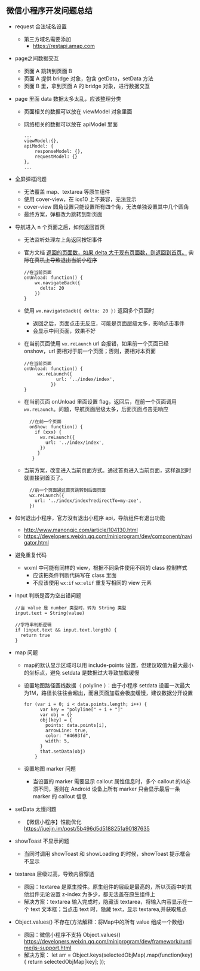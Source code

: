 ## 微信小程序开发问题总结
* request 合法域名设置
	* 第三方域名需要添加
		* https://restapi.amap.com
* page之间数据交互
	* 页面 A 跳转到页面 B
	* 页面 A 提供 bridge 对象，包含 getData，setData 方法
	* 页面 B 里，拿到页面 A 的 bridge 对象，进行数据交互
*  page 里面 data 数据太多太乱，应该整理分类

	* 页面相关的数据可以放在 viewModel 对象里面
	* 网络相关的数据可以放在 apiModel 里面

		```
		...
		viewModel:{},
		apiModel: {
			responseModel: {},
			requestModel: {}
		},
		...
		
		```
		
* 全屏弹框问题
	* 无法覆盖 map、textarea 等原生组件
	* 使用 cover-view，在 ios10 上不兼容，无法显示
	* cover-view 圆角设置只能设置所有四个角，无法单独设置其中几个圆角
	* 最终方案，弹框改为跳转到新页面

* 导航进入 n 个页面之后，如何返回首页
	* 无法监听处理左上角返回按钮事件
	* 官方文档 [返回的页面数，如果 delta 大于现有页面数，则返回到首页。](https://developers.weixin.qq.com/miniprogram/dev/api/wx.navigateBack.html) ~~实际在真机上导致退出当前小程序~~
	
		```
		//在当前页面
		onUnload: function() {
			wx.navigateBack({
			  delta: 20
			})
		}
		```
	* 使用 `wx.navigateBack({
			  delta: 20
			})`  返回多个页面时
		* 返回之后，页面点击无反应，可能是页面层级太多，影响点击事件
		* 会显示中间页面，效果不好
	* 在当前页面使用 `wx.reLaunch` url 会报错，如果前一个页面已经 onshow，url 要相对于前一个页面；否则，要相对本页面

		```
		//在当前页面
		onUnload: function() {
			 wx.reLaunch({
			        url: '../index/index',
			      })
   		}
		```
	* 在当前页面 onUnload 里面设置 flag，返回后，在前一个页面调用 `wx.reLaunch`。问题，导航页面层级太多，后面页面点击无响应

		```
		  //在前一个页面
		  onShow: function() {
		    if (xxx) {
		      wx.reLaunch({
		        url: '../index/index',
		      })
	   		 }
	 	   }
	
		```

	* 当前方案，改变进入当前页面方式。通过首页进入当前页面，这样返回时就直接到首页了。

		```
		  //前一个页面通过首页跳转到后面页面
		  wx.reLaunch({
	        url: '../index/index?redirectTo=my-zoe',
	      })
	
		```
	
* 如何退出小程序，官方没有退出小程序 api，导航组件有退出功能
	* http://www.manongjc.com/article/104130.html
	* https://developers.weixin.qq.com/miniprogram/dev/component/navigator.html
* 避免重复代码
	* wxml 中可能有同样的 view，根据不同条件使用不同的 class 控制样式
		* 应该把条件判断代码写在 class 里面
		* 不应该使用 `wx:if` `wx:elif` 重复写相同的 view 元素

* input 判断是否为空出错问题

	```
	//当 value 是 number 类型时，转为 String 类型
	input.text = String(value)
	
	//字符串判断逻辑
	if (input.text && input.text.length) {
	  return true
	}
	
	```


* map 问题
	* map的默认显示区域可以用 include-points 设置，但建议取值为最大最小的坐标点，避免 setdata 是数据过大导致加载缓慢
	* 设置地图路径画线数据（ polyline ）：由于小程序 setdata 设置一次最大为1M，路径长往往会超出，而且页面加载会极度缓慢，建议数据分开设置
	
		```
		for (var i = 0; i < data.points.length; i++) {
	          var key = "polyline[" + i + "]"
	          var obj = {}
	          obj[key] = {
	            points: data.points[i],
	            arrowLine: true,
	            color: "#4693fd",
	            width: 5,
	          }
	          that.setData(obj)
	        }
		```
	
	* 设置地图 marker 问题
		* 当设置的 marker 需要显示 callout 属性信息时，多个 callout 的id必须不同，否则在 Android 设备上所有 marker 只会显示最后一条 marker 的 callout 信息
* setData 太慢问题
	* 【微信小程序】性能优化<https://juejin.im/post/5b496d5d5188251a90187635>

* showToast 不显示问题
	* 当同时调用 showToast 和 showLoading 的时候，showToast 提示框会不显示
 
* textarea 层级过高，导致内容穿透
	* 原因：textarea 是原生控件。原生组件的层级是最高的，所以页面中的其他组件无论设置 z-index 为多少，都无法盖在原生组件上
	* 解决方案：textarea 输入完成时，隐藏该 textarea，将输入内容显示在一个 text 文本框；当点击 text 时，隐藏 text，显示 textarea,并获取焦点
	
* Object.values() 不存在(方法解释：将Map中的所有 value 组成一个数组)
	* 原因：微信小程序不支持 Object.values()  https://developers.weixin.qq.com/miniprogram/dev/framework/runtime/js-support.html
	* 解决方案：
	    let arr = Object.keys(selectedObjMap).map(function(key) {
            return selectedObjMap[key];
        });
	
	
	
